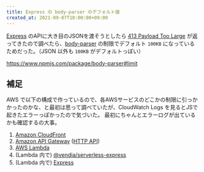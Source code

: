 ```yaml
---
title: Express の body-parser のデフォルト値
created_at: 2021-09-07T10:00:00+09:00
---
```



[Express](https://expressjs.com/) のAPIに大き目のJSONを渡そうとしたら [413 Payload Too Large](https://developer.mozilla.org/ja/docs/Web/HTTP/Status/413) が返ってきたので調べたら、[body-parser](https://www.npmjs.com/package/body-parser) の制限でデフォルト `100KB` になっているためだった。（JSON 以外も `100KB` がデフォルトっぽい）

https://www.npmjs.com/package/body-parser#limit


## 補足

AWS で以下の構成で作っているので、各AWSサービスのどこかの制限に引っかかったのかな、と最初は思って調べていたが、CloudWatch Logs を見るとJSで起きたエラーっぽかったので気づいた。
最初にちゃんとエラーログが出ているかも確認するの大事。

1. [Amazon CloudFront](https://aws.amazon.com/jp/cloudfront/)
2. [Amazon API Gateway](https://aws.amazon.com/jp/apigateway/) ([HTTP API](https://docs.aws.amazon.com/ja_jp/apigateway/latest/developerguide/http-api.html))
3. [AWS Lambda](https://aws.amazon.com/jp/lambda/)
4. (Lambda 内で) [@vendia/serverless-express](https://www.npmjs.com/package/@vendia/serverless-express)
5. (Lambda 内で) [Express](https://expressjs.com/)
